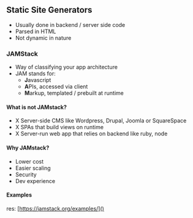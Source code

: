 ## Static Site Generators

* Usually done in backend / server side code
* Parsed in HTML
* Not dynamic in nature

### JAMStack

* Way of classifying your app architecture
* JAM stands for:
  * **J**avascript
  * **A**PIs, accessed via client
  * **M**arkup, templated / prebuilt at runtime

#### What is not JAMstack?
* X Server-side CMS like Wordpress, Drupal, Joomla or SquareSpace
* X SPAs that build views on runtime
* X Server-run web app that relies on backend like ruby, node

#### Why JAMstack?

* Lower cost
* Easier scaling
* Security
* Dev experience

#### Examples
res: [https://jamstack.org/examples/]()